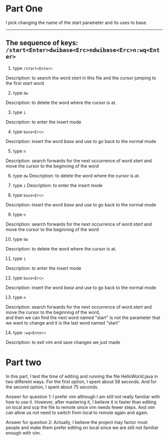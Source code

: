 # Part One
I pick changing the name of the start parameter and its uses to base.

---
## The sequence of keys: `/start<Enter>dwibase<Erc>ndwibase<Erc>n:wq<Enter>`
1. type `/start<Enter>`

Description: to search the word *start* in this file and the cursor jumping to the first *start* word

[](searchStart.png)

2. type `dw` 

Description: to delete the word where the cursor is at.

[](dw.png)

3. type `i`

Description: to enter the insert mode 

[](inserMode.png)

4. type `base<Erc>`

Description: insert the word *base* and use <Erc> to go back to the normal mode
  
[](baseNormalMode.png)

5. type `n`

Description: search forwards for the next occurrence of word *start* and move the cursor to the beginning of the word
  
[](nextStartWord.png)

6. type `dw` 
Description: to delete the word where the cursor is at.
[](dw2.png)

7. type `i`
Description: to enter the insert mode 
[](inserMode2.png)

8. type `base<Erc>`
  
Description: insert the word *base* and use <Erc> to go back to the normal mode
  
[](baseNormalMode2.png)

9. type `n`
  
Description: search forwards for the next occurrence of word *start* and move the cursor to the beginning of the word
  
[](nextStartWord2.png)

10. type `dw` 
  
Description: to delete the word where the cursor is at.
  
[](dw3.png)

11. type `i`
  
Description: to enter the insert mode 
  
[](inserMode3.png)

12. type `base<Erc>`
  
Description: insert the word *base* and use <Erc> to go back to the normal mode
  
[](baseNormalMode3.png)

13. type `n`
  
Description: search forwards for the next occurrence of word *start* and move the cursor to the beginning of the word,  
and then we can find the next word named "start" is not the parameter that we want to change and it is the last word named "start"
  
[](nextStartWord3.png)

14. type `:wq<Enter>`
  
Description: to exit vim and save changes we just made
  
[](wqSave.png)

# Part two
In this part, I test the time of editing and running the file HelloWorld.java in two different ways.
For the first option, I spent about 58 seconds. And for the second option, I spent about 75 seconds.

Answer for question 1:
I prefer vim although I am still not really familiar with how to use it.
However, after mastering it, I believe it is faster than editing on local and scp the file to remote since vim needs fewer steps. And vim can allow us not need to switch from local to remote again and again.

Answer for question 2:
Actually, I believe the project may factor most people and make them prefer editing on local since we are still not familiar enough with vim.
